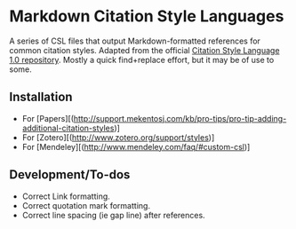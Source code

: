 # Markdown Citation Style Languages

A series of CSL files that output Markdown-formatted references for common citation styles. Adapted from the official [Citation Style Language 1.0 repository](https://github.com/citation-style-language/styles/). Mostly a quick find+replace effort, but it may be of use to some.

## Installation

- For [Papers][(http://support.mekentosj.com/kb/pro-tips/pro-tip-adding-additional-citation-styles)]
- For [Zotero][(http://www.zotero.org/support/styles)]
- For [Mendeley][(http://www.mendeley.com/faq/#custom-csl)]

## Development/To-dos

- Correct Link formatting.
- Correct quotation mark formatting.
- Correct line spacing (ie gap line) after references.